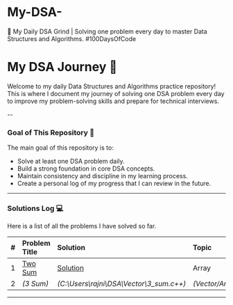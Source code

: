 # My-DSA-
🚀 My Daily DSA Grind | Solving one problem every day to master Data Structures and Algorithms. #100DaysOfCode

# My DSA Journey 🚀

Welcome to my daily Data Structures and Algorithms practice repository! This is where I document my journey of solving one DSA problem every day to improve my problem-solving skills and prepare for technical interviews.

--

### Goal of This Repository 🎯

The main goal of this repository is to:
* Solve at least one DSA problem daily.
* Build a strong foundation in core DSA concepts.
* Maintain consistency and discipline in my learning process.
* Create a personal log of my progress that I can review in the future.

---

### **Solutions Log** 💻

Here is a list of all the problems I have solved so far.

| # | Problem Title | Solution | Topic | Difficulty |
|:---:|:---|:---|:---|:---:|
| 1 | [Two Sum](https://leetcode.com/problems/two-sum/) | [Solution](./Arrays/two_sum.py) | Array | Easy |
| 2 | _(3 Sum)_ | _(C:\Users\rajni\DSA\Vector\3_sum.c++)_ | _(Vector/Array)_ | _(Medium)_ |

---
